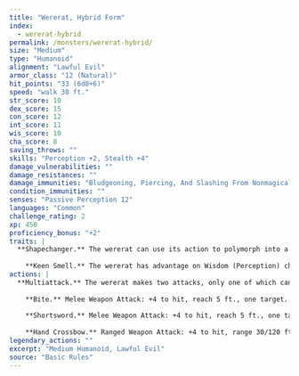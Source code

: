 ```yaml
---
title: "Wererat, Hybrid Form"
index:
  - wererat-hybrid
permalink: /monsters/wererat-hybrid/
size: "Medium"
type: "Humanoid"
alignment: "Lawful Evil"
armor_class: "12 (Natural)"
hit_points: "33 (6d8+6)"
speed: "walk 30 ft."
str_score: 10
dex_score: 15
con_score: 12
int_score: 11
wis_score: 10
cha_score: 8
saving_throws: ""
skills: "Perception +2, Stealth +4"
damage_vulnerabilities: ""
damage_resistances: ""
damage_immunities: "Bludgeoning, Piercing, And Slashing From Nonmagical Weapons That Aren'T Silvered"
condition_immunities: ""
senses: "Passive Perception 12"
languages: "Common"
challenge_rating: 2
xp: 450
proficiency_bonus: "+2"
traits: |
  **Shapechanger.** The wererat can use its action to polymorph into a rat-humanoid hybrid or into a giant rat, or back into its true form, which is humanoid. Its statistics, other than its size, are the same in each form. Any equipment it is wearing or carrying isn't transformed. It reverts to its true form if it dies.
    
    **Keen Smell.** The wererat has advantage on Wisdom (Perception) checks that rely on smell.
actions: |
  **Multiattack.** The wererat makes two attacks, only one of which can be a bite.
    
    **Bite.** Melee Weapon Attack: +4 to hit, reach 5 ft., one target. Hit: 4 (1d4 + 2) piercing damage. If the target is a humanoid, it must succeed on a DC 11 Constitution saving throw or be cursed with wererat lycanthropy.
    
    **Shortsword.** Melee Weapon Attack: +4 to hit, reach 5 ft., one target. Hit: 5 (1d6 + 2) piercing damage.
    
    **Hand Crossbow.** Ranged Weapon Attack: +4 to hit, range 30/120 ft., one target. Hit: 5 (1d6 + 2) piercing damage.  
legendary_actions: ""
excerpt: "Medium Humanoid, Lawful Evil"
source: "Basic Rules"
---
```

